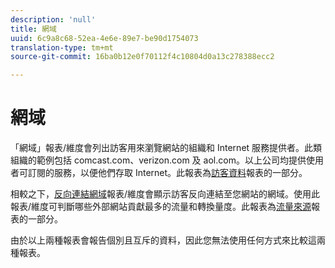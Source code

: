 ```yaml
---
description: 'null'
title: 網域
uuid: 6c9a8c68-52ea-4e6e-89e7-be90d1754073
translation-type: tm+mt
source-git-commit: 16ba0b12e0f70112f4c10804d0a13c278388ecc2

---
```



# 網域

「網域」報表/維度會列出訪客用來瀏覽網站的組織和 Internet 服務提供者。此類組織的範例包括 comcast.com、verizon.com 及 aol.com。以上公司均提供使用者可訂閱的服務，以便他們存取 Internet。此報表為[訪客資料](reports-visitor-profile.md)報表的一部分。

相較之下，[反向連結網域](/help/components/c-variables/dimensionslist/reports-referring-domains.md)報表/維度會顯示訪客反向連結至您網站的網域。使用此報表/維度可判斷哪些外部網站貢獻最多的流量和轉換量度。此報表為[流量來源](reports-traffic-sources.md)報表的一部分。

由於以上兩種報表會報告個別且互斥的資料，因此您無法使用任何方式來比較這兩種報表。
